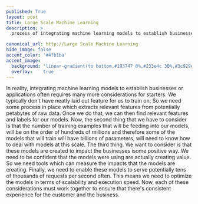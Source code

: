 ```yaml
---
published: True
layout: post
title: Large Scale Machine Learning
description: >
  process of integrating machine learning models to establish businesses or applications.

canonical_url: http://Large Scale Machine Learning
hide_image: false
accent_color: '#4fb1ba'
accent_image:
  background: 'linear-gradient(to bottom,#193747 0%,#233e4c 30%,#3c929e 50%,#d5d5d4 70%,#cdccc8 100%)'
  overlay:    true
---
```


In reality, integrating machine learning models to establish businesses or applications often requires many more considerations for starters. 
We typically don't have neatly laid out feature for us to train on. 
So we need some process in place which extracts relevant features from potentially petabytes of raw data. 
Once we do that, we can then find relevant features and labels for our models. 
Now, the second thing that we have to consider is that the number of training examples that will be feeding into our models, will be on the order of hundreds of millions and therefore some of the models that will train will have billions of parameters, will need to know how to deal with models at this scale. 
The third thing. We want to consider is that these models are created to impact the businesses isome positive way. 
We need to be confident that the models were using are actually creating value. 
So we need tools which can measure the impacts that the models are creating. 
Finally, we need to enable these models to serve potentially tens of thousands of requests per second often. 
This means we need to optimize the models in terms of scalability and execution speed. 
Now, each of these considerations must work together to ensure that there's consistent experience for the customer and the business. 
